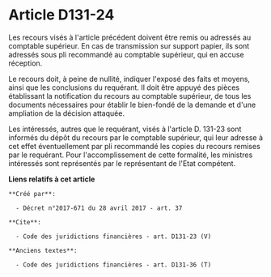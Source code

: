 # Article D131-24

Les recours visés à l'article précédent doivent être remis ou adressés au comptable supérieur. En cas de transmission sur
support papier, ils sont adressés sous pli recommandé au comptable supérieur, qui en accuse réception. 

Le recours doit, à peine de nullité, indiquer l'exposé des faits et moyens, ainsi que les conclusions du requérant. Il doit
être appuyé des pièces établissant la notification du recours au comptable supérieur, de tous les documents nécessaires pour
établir le bien-fondé de la demande et d'une ampliation de la décision attaquée. 

Les intéressés, autres que le requérant, visés à l'article D. 131-23 sont informés du dépôt du recours par le comptable
supérieur, qui leur adresse à cet effet éventuellement par pli recommandé les copies du recours remises par le requérant.
Pour l'accomplissement de cette formalité, les ministres intéressés sont représentés par le représentant de l'Etat compétent.

**Liens relatifs à cet article**

	**Créé par**:

	  - Décret n°2017-671 du 28 avril 2017 - art. 37

	**Cite**:

	  - Code des juridictions financières - art. D131-23 (V)

	**Anciens textes**:

	  - Code des juridictions financières - art. D131-36 (T)
